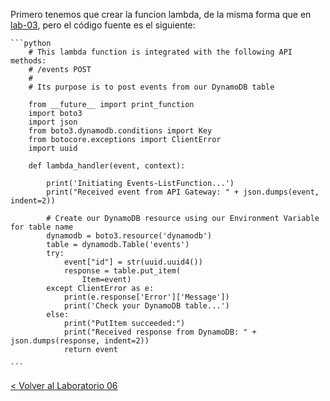 
Primero tenemos que crear la funcion lambda, de la misma forma que en [lab-03](../lambda-functions-python/EventsList), pero el código fuente es el siguiente:

	```python
		# This lambda function is integrated with the following API methods:
		# /events POST
		#
		# Its purpose is to post events from our DynamoDB table
		
		from __future__ import print_function
		import boto3
		import json
		from boto3.dynamodb.conditions import Key
		from botocore.exceptions import ClientError
		import uuid
		
		def lambda_handler(event, context):
		
		    print('Initiating Events-ListFunction...')
		    print("Received event from API Gateway: " + json.dumps(event, indent=2))
		    
		    # Create our DynamoDB resource using our Environment Variable for table name
		    dynamodb = boto3.resource('dynamodb')
		    table = dynamodb.Table('events')
		    try:
		        event["id"] = str(uuid.uuid4())
		        response = table.put_item(
		            Item=event)
		    except ClientError as e:
		        print(e.response['Error']['Message'])
		        print('Check your DynamoDB table...')
		    else:
		        print("PutItem succeeded:")
		        print("Received response from DynamoDB: " + json.dumps(response, indent=2))
		        return event
	
	```


[< Volver al Laboratorio 06 ](../../lab-06#crear-endpoint) 
